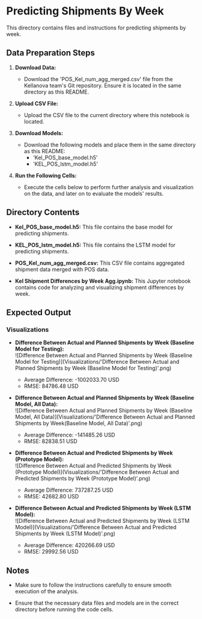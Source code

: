 # Predicting Shipments By Week

This directory contains files and instructions for predicting shipments by week.

## Data Preparation Steps

1. **Download Data:**
   - Download the 'POS_Kel_num_agg_merged.csv' file from the Kellanova team's Git repository. Ensure it is located in the same directory as this README.

2. **Upload CSV File:**
   - Upload the CSV file to the current directory where this notebook is located.

3. **Download Models:**
   - Download the following models and place them in the same directory as this README:
     - 'Kel_POS_base_model.h5'
     - 'KEL_POS_lstm_model.h5'

4. **Run the Following Cells:**
   - Execute the cells below to perform further analysis and visualization on the data, and later on to evaluate the models' results.

## Directory Contents

- **Kel_POS_base_model.h5:** This file contains the base model for predicting shipments.

- **KEL_POS_lstm_model.h5:** This file contains the LSTM model for predicting shipments.

- **POS_Kel_num_agg_merged.csv:** This CSV file contains aggregated shipment data merged with POS data.

- **Kel Shipment Differences by Week Agg.ipynb:** This Jupyter notebook contains code for analyzing and visualizing shipment differences by week.

## Expected Output

### Visualizations

- **Difference Between Actual and Planned Shipments by Week (Baseline Model for Testing):**  
  ![Difference Between Actual and Planned Shipments by Week (Baseline Model for Testing)](Visualizations/'Difference Between Actual and Planned Shipments by Week (Baseline Model for Testing)'.png)  
  - Average Difference: -1002033.70 USD  
  - RMSE: 84786.48 USD

- **Difference Between Actual and Planned Shipments by Week (Baseline Model, All Data):**  
  ![Difference Between Actual and Planned Shipments by Week (Baseline Model, All Data)](Visualizations/'Difference Between Actual and Planned Shipments by Week(Baseline Model, All Data)'.png)  
  - Average Difference: -141485.26 USD  
  - RMSE: 82838.51 USD

- **Difference Between Actual and Predicted Shipments by Week (Prototype Model):**  
  ![Difference Between Actual and Predicted Shipments by Week (Prototype Model)](Visualizations/'Difference Between Actual and Predicted Shipments by Week (Prototype Model)'.png)  
  - Average Difference: 737287.25 USD  
  - RMSE: 42682.80 USD

- **Difference Between Actual and Predicted Shipments by Week (LSTM Model):**  
  ![Difference Between Actual and Predicted Shipments by Week (LSTM Model)](Visualizations/'Difference Between Actual and Predicted Shipments by Week (LSTM Model)'.png)  
  - Average Difference: 420266.69 USD  
  - RMSE: 29992.56 USD

## Notes

- Make sure to follow the instructions carefully to ensure smooth execution of the analysis.

- Ensure that the necessary data files and models are in the correct directory before running the code cells.
